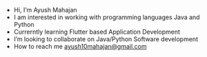-  Hi, I’m Ayush Mahajan
-  I am interested in working with programming languages Java and Python
-  Currerntly learning Flutter based Application Development
-  I’m looking to collaborate on Java/Python Software development
-  How to reach me ayush10mahajan@gmail.com
